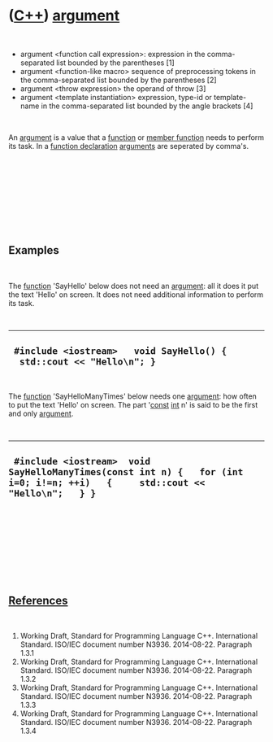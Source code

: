 
 

 

 

 

 

([C++](Cpp.md)) [argument](CppArgument.md)
============================================

 

-   argument &lt;function call expression&gt;: expression in the
    comma-separated list bounded by the parentheses \[1\]
-   argument &lt;function-like macro&gt; sequence of preprocessing
    tokens in the comma-separated list bounded by the parentheses \[2\]
-   argument &lt;throw expression&gt; the operand of throw \[3\]
-   argument &lt;template instantiation&gt; expression, type-id or
    template-name in the comma-separated list bounded by the angle
    brackets \[4\]

 

An [argument](CppArgument.md) is a value that a
[function](CppFunction.md) or [member function](CppMemberFunction.md)
needs to perform its task. In a [function
declaration](CppFunctionDeclaration.md) [arguments](CppArgument.md)
are seperated by comma's.

 

 

 

 

 

Examples
--------

 

The [function](CppFunction.md) 'SayHello' below does not need an
[argument](CppArgument.md): all it does it put the text 'Hello' on
screen. It does not need additional information to perform its task.

 

  ------------------------------------------------------------------------
  ` #include <iostream>   void SayHello() {   std::cout << "Hello\n"; }`
  ------------------------------------------------------------------------

 

The [function](CppFunction.md) 'SayHelloManyTimes' below needs one
[argument](CppArgument.md): how often to put the text 'Hello' on
screen. The part '[const](CppConst.md) [int](CppInt.md) n' is said to
be the first and only [argument](CppArgument.md).

 

  --------------------------------------------------------------------------------------------------------------------------------
  ` #include <iostream>  void SayHelloManyTimes(const int n) {   for (int i=0; i!=n; ++i)   {     std::cout << "Hello\n";   } }`
  --------------------------------------------------------------------------------------------------------------------------------

 

 

 

 

 

[References](CppReferences.md)
-------------------------------

 

1.  Working Draft, Standard for Programming Language C++.
    International Standard. ISO/IEC document number N3936. 2014-08-22.
    Paragraph 1.3.1
2.  Working Draft, Standard for Programming Language C++.
    International Standard. ISO/IEC document number N3936. 2014-08-22.
    Paragraph 1.3.2
3.  Working Draft, Standard for Programming Language C++.
    International Standard. ISO/IEC document number N3936. 2014-08-22.
    Paragraph 1.3.3
4.  Working Draft, Standard for Programming Language C++.
    International Standard. ISO/IEC document number N3936. 2014-08-22.
    Paragraph 1.3.4

 

 

 

 

 

 

